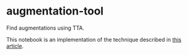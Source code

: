 # augmentation-tool
Find augmentations using TTA.

This notebook is an implementation of the technique described in [this article](https://platform.ai/blog/page/2/finding-useful-augmentations-with-minimal-use-of-compute/).
